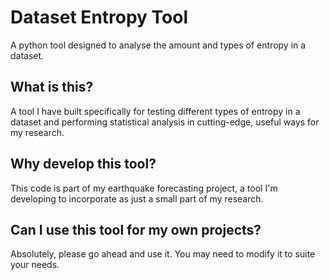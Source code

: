 # Dataset Entropy Tool
 A python tool designed to analyse the amount and types of entropy in a dataset.

## What is this?
A tool I have built specifically for testing different types of entropy in a dataset and performing statistical analysis in cutting-edge, useful ways for my research.

## Why develop this tool?
This code is part of my earthquake forecasting project, a tool I'm developing to incorporate as just a small part of my research.

## Can I use this tool for my own projects?
Absolutely, please go ahead and use it. You may need to modify it to suite your needs.